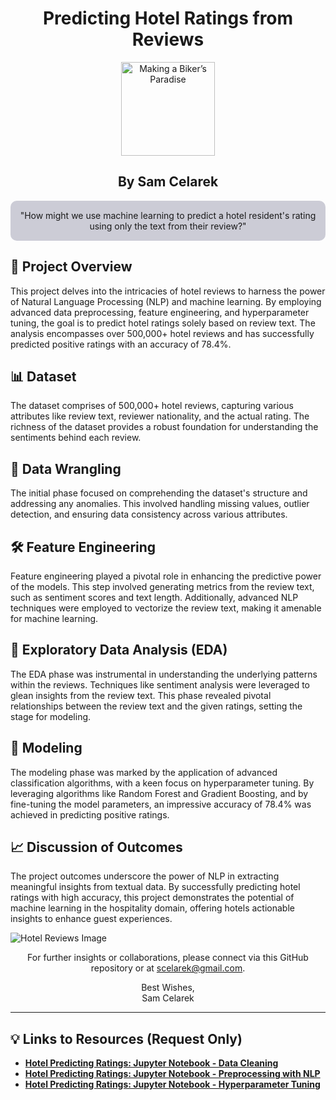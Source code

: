<div align="center">

<h1>Predicting Hotel Ratings from Reviews</h1>

<img align="center" src="https://github.com/scelarek/scelarek.github.io/assets/115444760/39f3a245-5a24-4659-ab92-be0d98c6aacd" title="Making a Biker’s Paradise" alt="Making a Biker’s Paradise" width="150" height="150"> 

<h2><strong>By Sam Celarek</strong></h2>
</div>

<div align="center" style="background-color: #CCCCD6; padding: 15px; border-radius: 10px;">
"How might we use machine learning to predict a hotel resident's rating using only the text from their review?"
</div>

## 🎯 Project Overview

This project delves into the intricacies of hotel reviews to harness the power of Natural Language Processing (NLP) and machine learning. By employing advanced data preprocessing, feature engineering, and hyperparameter tuning, the goal is to predict hotel ratings solely based on review text. The analysis encompasses over 500,000+ hotel reviews and has successfully predicted positive ratings with an accuracy of 78.4%.

## 📊 Dataset

The dataset comprises of 500,000+ hotel reviews, capturing various attributes like review text, reviewer nationality, and the actual rating. The richness of the dataset provides a robust foundation for understanding the sentiments behind each review.

## 🧹 Data Wrangling

The initial phase focused on comprehending the dataset's structure and addressing any anomalies. This involved handling missing values, outlier detection, and ensuring data consistency across various attributes.

## 🛠️ Feature Engineering

Feature engineering played a pivotal role in enhancing the predictive power of the models. This step involved generating metrics from the review text, such as sentiment scores and text length. Additionally, advanced NLP techniques were employed to vectorize the review text, making it amenable for machine learning.

## 📶 Exploratory Data Analysis (EDA)

The EDA phase was instrumental in understanding the underlying patterns within the reviews. Techniques like sentiment analysis were leveraged to glean insights from the review text. This phase revealed pivotal relationships between the review text and the given ratings, setting the stage for modeling.

## 🧠 Modeling

The modeling phase was marked by the application of advanced classification algorithms, with a keen focus on hyperparameter tuning. By leveraging algorithms like Random Forest and Gradient Boosting, and by fine-tuning the model parameters, an impressive accuracy of 78.4% was achieved in predicting positive ratings.

## 📈 Discussion of Outcomes 

The project outcomes underscore the power of NLP in extracting meaningful insights from textual data. By successfully predicting hotel ratings with high accuracy, this project demonstrates the potential of machine learning in the hospitality domain, offering hotels actionable insights to enhance guest experiences.

<img src="https://github.com/scelarek/scelarek.github.io/assets/115444760/0db26b37-9d89-49d1-9900-0fe648e8215b" alt="Hotel Reviews Image">

<div align="center">

For further insights or collaborations, please connect via this GitHub repository or at scelarek@gmail.com.

Best Wishes, <br>
Sam Celarek

</div>

---

## 💡 Links to Resources (Request Only)

- **[Hotel Predicting Ratings: Jupyter Notebook - Data Cleaning](https://drive.google.com/open?id=1t7dimSdQPDU3SrGy3FITCh0j6LzQ6-gz&usp=drive_copy)**
- **[Hotel Predicting Ratings: Jupyter Notebook - Preprocessing with NLP](https://drive.google.com/open?id=1z8XND87wFi7f5F4gOOEtLNVrn5qpzjAM&usp=drive_copy)**
- **[Hotel Predicting Ratings: Jupyter Notebook - Hyperparameter Tuning](https://drive.google.com/open?id=1z8XND87wFi7f5F4gOOEtLNVrn5qpzjAM&usp=drive_copy)**
